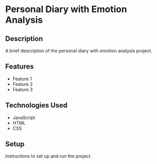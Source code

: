 # Personal Diary with Emotion Analysis

## Description

A brief description of the personal diary with emotion analysis project.

## Features

- Feature 1
- Feature 2
- Feature 3

## Technologies Used

- JavaScript
- HTML
- CSS

## Setup

Instructions to set up and run the project.
